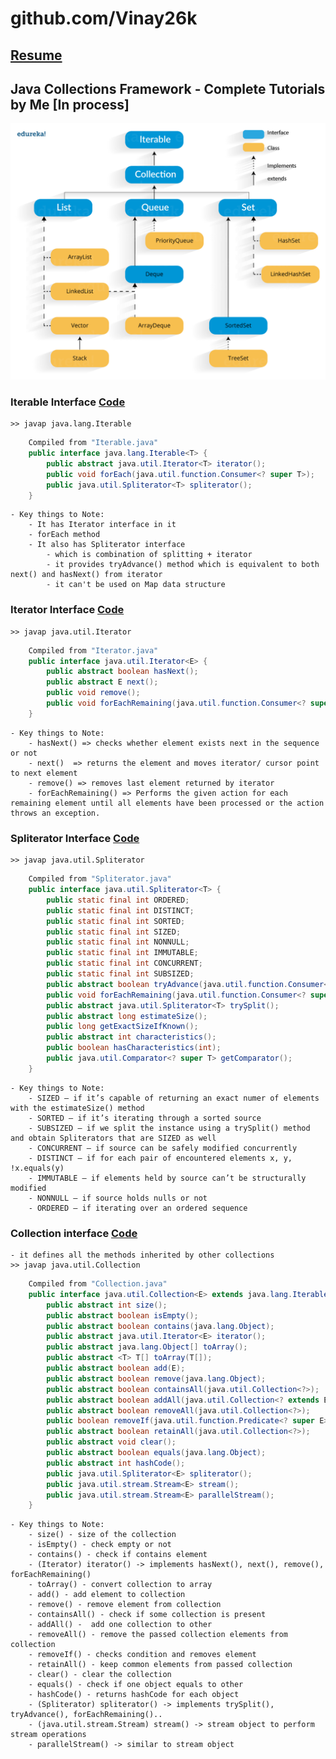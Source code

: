 # github.com/Vinay26k
## [Resume](https://vinay26k.github.io/Resume.html)
## Java Collections Framework - Complete Tutorials by Me [In process]

![alt collections-image.png](Collection-framework-hierarchy.png)



### Iterable Interface [Code](CompleteTutorials/1.%20Iterable%20Interface/IterableDemo.java)
	>> javap java.lang.Iterable
```java
	Compiled from "Iterable.java"
	public interface java.lang.Iterable<T> {
		public abstract java.util.Iterator<T> iterator();
		public void forEach(java.util.function.Consumer<? super T>);
		public java.util.Spliterator<T> spliterator();
	}
```

	- Key things to Note:
		- It has Iterator interface in it
		- forEach method
		- It also has Spliterator interface
			- which is combination of splitting + iterator
			- it provides tryAdvance() method which is equivalent to both next() and hasNext() from iterator
			- it can't be used on Map data structure




### Iterator Interface [Code](CompleteTutorials/1.%20Iterable%20Interface/IteratorDemo.java)
	>> javap java.util.Iterator
```java
	Compiled from "Iterator.java"
	public interface java.util.Iterator<E> {
  		public abstract boolean hasNext();
  		public abstract E next();
  		public void remove();
  		public void forEachRemaining(java.util.function.Consumer<? super E>);
	}
```

	- Key things to Note:
		- hasNext() => checks whether element exists next in the sequence or not
		- next()  => returns the element and moves iterator/ cursor point to next element
		- remove() => removes last element returned by iterator
		- forEachRemaining() => Performs the given action for each remaining element until all elements have been processed or the action throws an exception.


### Spliterator Interface [Code](CompleteTutorials/1.%20Iterable%20Interface/SpliteratorDemo.java)
	>> javap java.util.Spliterator
```java
	Compiled from "Spliterator.java"
	public interface java.util.Spliterator<T> {
		public static final int ORDERED;
		public static final int DISTINCT;
		public static final int SORTED;
		public static final int SIZED;
		public static final int NONNULL;
		public static final int IMMUTABLE;
		public static final int CONCURRENT;
		public static final int SUBSIZED;
		public abstract boolean tryAdvance(java.util.function.Consumer<? super T>);
		public void forEachRemaining(java.util.function.Consumer<? super T>);
		public abstract java.util.Spliterator<T> trySplit();
		public abstract long estimateSize();
 		public long getExactSizeIfKnown();
		public abstract int characteristics();
		public boolean hasCharacteristics(int);
		public java.util.Comparator<? super T> getComparator();
	}
```

	- Key things to Note:
		- SIZED – if it’s capable of returning an exact numer of elements with the estimateSize() method
		- SORTED – if it’s iterating through a sorted source
		- SUBSIZED – if we split the instance using a trySplit() method and obtain Spliterators that are SIZED as well
		- CONCURRENT – if source can be safely modified concurrently
		- DISTINCT – if for each pair of encountered elements x, y, !x.equals(y)
		- IMMUTABLE – if elements held by source can’t be structurally modified
		- NONNULL – if source holds nulls or not
		- ORDERED – if iterating over an ordered sequence



### Collection interface [Code](CompleteTutorials/2.%20Collection%20Interface/CollectionInterfaceDemo.java)

	- it defines all the methods inherited by other collections
	>> javap java.util.Collection
```java
	Compiled from "Collection.java"
	public interface java.util.Collection<E> extends java.lang.Iterable<E> {
  		public abstract int size();
  		public abstract boolean isEmpty();
  		public abstract boolean contains(java.lang.Object);
  		public abstract java.util.Iterator<E> iterator();
  		public abstract java.lang.Object[] toArray();
  		public abstract <T> T[] toArray(T[]);
  		public abstract boolean add(E);
  		public abstract boolean remove(java.lang.Object);
  		public abstract boolean containsAll(java.util.Collection<?>);
  		public abstract boolean addAll(java.util.Collection<? extends E>);
  		public abstract boolean removeAll(java.util.Collection<?>);
  		public boolean removeIf(java.util.function.Predicate<? super E>);
  		public abstract boolean retainAll(java.util.Collection<?>);
  		public abstract void clear();
  		public abstract boolean equals(java.lang.Object);
  		public abstract int hashCode();
  		public java.util.Spliterator<E> spliterator();
  		public java.util.stream.Stream<E> stream();
  		public java.util.stream.Stream<E> parallelStream();
	}
```

	- Key things to Note:
		- size() - size of the collection
		- isEmpty() - check empty or not
		- contains() - check if contains element
		- (Iterator) iterator() -> implements hasNext(), next(), remove(), forEachRemaining()
		- toArray() - convert collection to array
		- add() - add element to collection
		- remove() - remove element from collection
		- containsAll() - check if some collection is present
		- addAll() -  add one collection to other
		- removeAll() - remove the passed collection elements from collection
		- removeIf() - checks condition and removes element
		- retainAll() - keep common elements from passed collection
		- clear() - clear the collection
		- equals() - check if one object equals to other
		- hashCode() - returns hashCode for each object
		- (Spliterator) spliterator() -> implements trySplit(), tryAdvance(), forEachRemaining()..
		- (java.util.stream.Stream) stream() -> stream object to perform stream operations
		- parallelStream() -> similar to stream object
